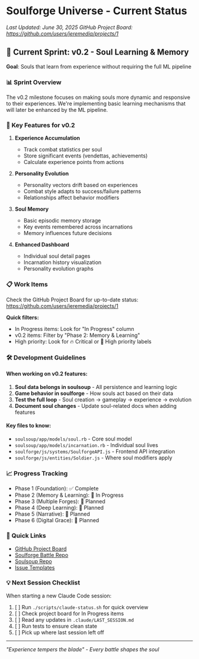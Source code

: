 # Soulforge Universe - Current Status
*Last Updated: June 30, 2025*
*GitHub Project Board: https://github.com/users/jeremedia/projects/1*

## 🎯 Current Sprint: v0.2 - Soul Learning & Memory
**Goal**: Souls that learn from experience without requiring the full ML pipeline

### 📊 Sprint Overview
The v0.2 milestone focuses on making souls more dynamic and responsive to their experiences. We're implementing basic learning mechanisms that will later be enhanced by the ML pipeline.

### 🚀 Key Features for v0.2
1. **Experience Accumulation**
   - Track combat statistics per soul
   - Store significant events (vendettas, achievements)
   - Calculate experience points from actions

2. **Personality Evolution**
   - Personality vectors drift based on experiences
   - Combat style adapts to success/failure patterns
   - Relationships affect behavior modifiers

3. **Soul Memory**
   - Basic episodic memory storage
   - Key events remembered across incarnations
   - Memory influences future decisions

4. **Enhanced Dashboard**
   - Individual soul detail pages
   - Incarnation history visualization
   - Personality evolution graphs

### 📋 Work Items
Check the GitHub Project Board for up-to-date status:
https://github.com/users/jeremedia/projects/1

**Quick filters:**
- In Progress items: Look for "In Progress" column
- v0.2 items: Filter by "Phase 2: Memory & Learning"
- High priority: Look for 🔥 Critical or 🎯 High priority labels

### 🛠️ Development Guidelines

#### When working on v0.2 features:
1. **Soul data belongs in soulsoup** - All persistence and learning logic
2. **Game behavior in soulforge** - How souls act based on their data
3. **Test the full loop** - Soul creation → gameplay → experience → evolution
4. **Document soul changes** - Update soul-related docs when adding features

#### Key files to know:
- `soulsoup/app/models/soul.rb` - Core soul model
- `soulsoup/app/models/incarnation.rb` - Individual soul lives
- `soulforge/js/systems/SoulforgeAPI.js` - Frontend API integration
- `soulforge/js/entities/Soldier.js` - Where soul modifiers apply

### 📈 Progress Tracking
- Phase 1 (Foundation): ✅ Complete
- Phase 2 (Memory & Learning): 🚧 In Progress
- Phase 3 (Multiple Forges): 📅 Planned
- Phase 4 (Deep Learning): 📅 Planned
- Phase 5 (Narrative): 📅 Planned
- Phase 6 (Digital Grace): 📅 Planned

### 🔗 Quick Links
- [GitHub Project Board](https://github.com/users/jeremedia/projects/1)
- [Soulforge Battle Repo](https://github.com/jeremedia/soulforge_battle)
- [Soulsoup Repo](https://github.com/jeremedia/soulsoup)
- [Issue Templates](.github/ISSUE_TEMPLATE/)

### 💡 Next Session Checklist
When starting a new Claude Code session:
1. [ ] Run `./scripts/claude-status.sh` for quick overview
2. [ ] Check project board for In Progress items
3. [ ] Read any updates in `.claude/LAST_SESSION.md`
4. [ ] Run tests to ensure clean state
5. [ ] Pick up where last session left off

---

*"Experience tempers the blade" - Every battle shapes the soul*
